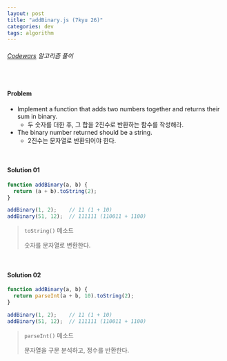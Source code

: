 ```yaml
---
layout: post
title: "addBinary.js (7kyu 26)"
categories: dev
tags: algorithm
---
```


###### [Codewars](https://www.codewars.com) 알고리즘 풀이

<br>

#### Problem

- Implement a function that adds two numbers together and returns their sum in binary.
  - 두 숫자를 더한 후, 그 합을 2진수로 반환하는 함수를 작성해라.
- The binary number returned should be a string.
  - 2진수는 문자열로 반환되어야 한다.

<br>

#### Solution 01

```js
function addBinary(a, b) {
  return (a + b).toString(2);
}

addBinary(1, 2);	// 11 (1 + 10)
addBinary(51, 12);	// 111111 (110011 + 1100)
```

> `toString()` 메소드
>
> 숫자를 문자열로 변환한다.

<br>

#### Solution 02

```js
function addBinary(a, b) {
  return parseInt(a + b, 10).toString(2);
}

addBinary(1, 2);	// 11 (1 + 10)
addBinary(51, 12);	// 111111 (110011 + 1100)
```

> `parseInt()` 메소드
>
> 문자열을 구문 분석하고, 정수를 반환한다.

<br>